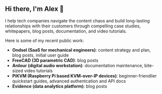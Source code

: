 ## Hi there, I'm Alex 👋

I help tech companies navigate the content chaos and build long-lasting relationships with their customers through compelling case studies, whitepapers, blog posts, documentation, and video tutorials.

Here is some of my recent public work:

- **Ondsel (SaaS for mechanical engineers)**: content strategy and plan, blog posts, initial user guide
- **FreeCAD (3D parametric CAD)**: blog posts
- **Ardour (digital audio workstation)**: documentation maintenance, bite-sized video tutorials
- **PiKVM (Raspberry Pi based KVM-over-IP devices)**: beginner-friendlier quickstart guides, advanced authentcation and API docs
- **Evidence (data analytics platform)**: blog posts

